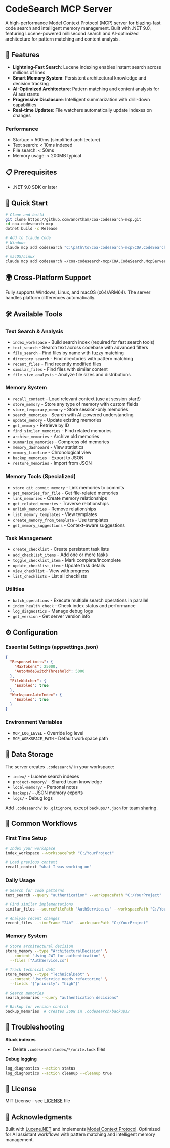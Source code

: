 # CodeSearch MCP Server

A high-performance Model Context Protocol (MCP) server for blazing-fast code search and intelligent memory management. Built with .NET 9.0, featuring Lucene-powered millisecond search and AI-optimized architecture for pattern matching and content analysis.

## 🚀 Features

- **Lightning-Fast Search**: Lucene indexing enables instant search across millions of lines
- **Smart Memory System**: Persistent architectural knowledge and decision tracking
- **AI-Optimized Architecture**: Pattern matching and content analysis for AI assistants
- **Progressive Disclosure**: Intelligent summarization with drill-down capabilities
- **Real-time Updates**: File watchers automatically update indexes on changes

### Performance
- Startup: < 500ms (simplified architecture)
- Text search: < 10ms indexed
- File search: < 50ms
- Memory usage: < 200MB typical

## 📋 Prerequisites

- .NET 9.0 SDK or later

## 🚀 Quick Start

```bash
# Clone and build
git clone https://github.com/anortham/coa-codesearch-mcp.git
cd coa-codesearch-mcp
dotnet build -c Release

# Add to Claude Code
# Windows
claude mcp add codesearch "C:\path\to\coa-codesearch-mcp\COA.CodeSearch.McpServer\bin\Release\net9.0\COA.CodeSearch.McpServer.exe"

# macOS/Linux  
claude mcp add codesearch ~/coa-codesearch-mcp/COA.CodeSearch.McpServer/bin/Release/net9.0/COA.CodeSearch.McpServer
```

## 🌍 Cross-Platform Support

Fully supports Windows, Linux, and macOS (x64/ARM64). The server handles platform differences automatically.

## 🛠️ Available Tools

### Text Search & Analysis
- `index_workspace` - Build search index (required for fast search tools)
- `text_search` - Search text across codebase with advanced filters
- `file_search` - Find files by name with fuzzy matching
- `directory_search` - Find directories with pattern matching
- `recent_files` - Find recently modified files
- `similar_files` - Find files with similar content
- `file_size_analysis` - Analyze file sizes and distributions

### Memory System
- `recall_context` - Load relevant context (use at session start!)
- `store_memory` - Store any type of memory with custom fields
- `store_temporary_memory` - Store session-only memories
- `search_memories` - Search with AI-powered understanding
- `update_memory` - Update existing memories
- `get_memory` - Retrieve by ID
- `find_similar_memories` - Find related memories
- `archive_memories` - Archive old memories
- `summarize_memories` - Compress old memories
- `memory_dashboard` - View statistics
- `memory_timeline` - Chronological view
- `backup_memories` - Export to JSON
- `restore_memories` - Import from JSON

### Memory Tools (Specialized)
- `store_git_commit_memory` - Link memories to commits
- `get_memories_for_file` - Get file-related memories
- `link_memories` - Create memory relationships
- `get_related_memories` - Traverse relationships
- `unlink_memories` - Remove relationships
- `list_memory_templates` - View templates
- `create_memory_from_template` - Use templates
- `get_memory_suggestions` - Context-aware suggestions

### Task Management
- `create_checklist` - Create persistent task lists
- `add_checklist_items` - Add one or more tasks
- `toggle_checklist_item` - Mark complete/incomplete
- `update_checklist_item` - Update task details
- `view_checklist` - View with progress
- `list_checklists` - List all checklists

### Utilities
- `batch_operations` - Execute multiple search operations in parallel
- `index_health_check` - Check index status and performance
- `log_diagnostics` - Manage debug logs
- `get_version` - Get server version info

## ⚙️ Configuration

### Essential Settings (appsettings.json)
```json
{
  "ResponseLimits": {
    "MaxTokens": 25000,
    "AutoModeSwitchThreshold": 5000
  },
  "FileWatcher": {
    "Enabled": true
  },
  "WorkspaceAutoIndex": {
    "Enabled": true
  }
}
```

### Environment Variables
- `MCP_LOG_LEVEL` - Override log level
- `MCP_WORKSPACE_PATH` - Default workspace path

## 📁 Data Storage

The server creates `.codesearch/` in your workspace:
- `index/` - Lucene search indexes
- `project-memory/` - Shared team knowledge
- `local-memory/` - Personal notes
- `backups/` - JSON memory exports
- `logs/` - Debug logs

Add `.codesearch/` to `.gitignore`, except `backups/*.json` for team sharing.

## 🚀 Common Workflows

### First Time Setup
```bash
# Index your workspace
index_workspace --workspacePath "C:/YourProject"

# Load previous context  
recall_context "what I was working on"
```

### Daily Usage
```bash
# Search for code patterns
text_search --query "authentication" --workspacePath "C:/YourProject"

# Find similar implementations
similar_files --sourceFilePath "AuthService.cs" --workspacePath "C:/YourProject"

# Analyze recent changes
recent_files --timeFrame "24h" --workspacePath "C:/YourProject"
```

### Memory System
```bash
# Store architectural decision
store_memory --type "ArchitecturalDecision" \
  --content "Using JWT for authentication" \
  --files ["AuthService.cs"]

# Track technical debt  
store_memory --type "TechnicalDebt" \
  --content "UserService needs refactoring" \
  --fields '{"priority": "high"}'

# Search memories
search_memories --query "authentication decisions"

# Backup for version control
backup_memories  # Creates JSON in .codesearch/backups/
```

## 🐛 Troubleshooting

**Stuck indexes**
- Delete `.codesearch/index/*/write.lock` files

**Debug logging**
```bash
log_diagnostics --action status
log_diagnostics --action cleanup --cleanup true
```

## 📄 License

MIT License - see [LICENSE](LICENSE) file

## 🙏 Acknowledgments

Built with [Lucene.NET](https://lucenenet.apache.org/) and implements [Model Context Protocol](https://modelcontextprotocol.io/). Optimized for AI assistant workflows with pattern matching and intelligent memory management.